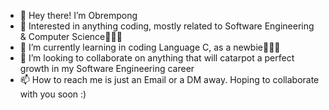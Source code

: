 - 👋 Hey there! I’m Obrempong
- 👀 Interested in anything coding, mostly related to Software Engineering & Computer Science👨🏼‍💻
- 🌱 I’m currently learning in coding Language C, as a newbie👨🏼‍💻
- 💞️ I’m looking to collaborate on anything that will catarpot a perfect growth in my Software Engineering career
- 📫 How to reach me is just an Email or a DM away. Hoping to collaborate with you soon :)

<!---
Obrempong12/Obrempong12 is a ✨ special ✨ repository because its `README.md` (this file) appears on your GitHub profile.
You can click the Preview link to take a look at your changes.
--->
